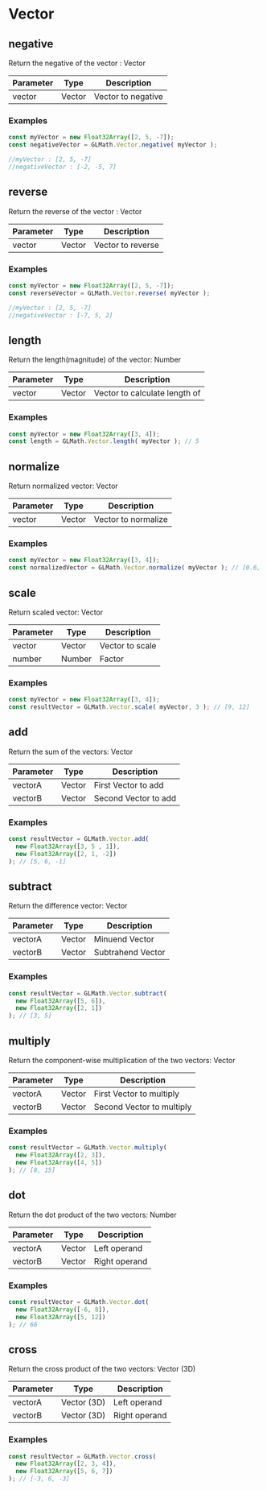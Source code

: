 # Vector

## negative
Return the negative of the vector : Vector

Parameter | Type | Description
--------- | ---- | -----------
vector | Vector | Vector to negative

### Examples

```js
const myVector = new Float32Array([2, 5, -7]);
const negativeVector = GLMath.Vector.negative( myVector );

//myVector : [2, 5, -7]
//negativeVector : [-2, -5, 7]
```

## reverse
Return the reverse of the vector : Vector

Parameter | Type | Description
--------- | ---- | -----------
vector | Vector | Vector to reverse

### Examples

```js
const myVector = new Float32Array([2, 5, -7]);
const reverseVector = GLMath.Vector.reverse( myVector );

//myVector : [2, 5, -7]
//negativeVector : [-7, 5, 2]
```

## length
Return the length(magnitude) of the vector: Number

Parameter | Type | Description
--------- | ---- | -----------
vector | Vector | Vector to calculate length of

### Examples

```js
const myVector = new Float32Array([3, 4]);
const length = GLMath.Vector.length( myVector ); // 5
```

## normalize
Return normalized vector: Vector

Parameter | Type | Description
--------- | ---- | -----------
vector | Vector | Vector to normalize

### Examples

```js
const myVector = new Float32Array([3, 4]);
const normalizedVector = GLMath.Vector.normalize( myVector ); // [0.6, 0.8]
```

## scale
Return scaled vector: Vector

Parameter | Type | Description
--------- | ---- | -----------
vector | Vector | Vector to scale
number | Number | Factor

### Examples

```js
const myVector = new Float32Array([3, 4]);
const resultVector = GLMath.Vector.scale( myVector, 3 ); // [9, 12]
```

## add
Return the sum of the vectors: Vector

Parameter | Type | Description
--------- | ---- | -----------
vectorA | Vector | First Vector to add
vectorB | Vector | Second Vector to add

### Examples

```js
const resultVector = GLMath.Vector.add(
  new Float32Array([3, 5 , 1]),
  new Float32Array([2, 1, -2])
); // [5, 6, -1]
```

## subtract
Return the difference vector: Vector

Parameter | Type | Description
--------- | ---- | -----------
vectorA | Vector | Minuend Vector
vectorB | Vector | Subtrahend Vector

### Examples

```js
const resultVector = GLMath.Vector.subtract(
  new Float32Array([5, 6]), 
  new Float32Array([2, 1])
); // [3, 5]
```

## multiply
Return the component-wise multiplication of the two vectors: Vector

Parameter | Type | Description
--------- | ---- | -----------
vectorA | Vector | First Vector to multiply
vectorB | Vector | Second Vector to multiply

### Examples

```js
const resultVector = GLMath.Vector.multiply(
  new Float32Array([2, 3]),
  new Float32Array([4, 5])
); // [8, 15]
```

## dot
Return the dot product of the two vectors: Number

Parameter | Type | Description
--------- | ---- | -----------
vectorA | Vector | Left operand
vectorB | Vector | Right operand

### Examples

```js
const resultVector = GLMath.Vector.dot(
  new Float32Array([-6, 8]),
  new Float32Array([5, 12])
); // 66
```

## cross
Return the cross product of the two vectors: Vector (3D)

Parameter | Type | Description
--------- | ---- | -----------
vectorA | Vector (3D) | Left operand
vectorB | Vector (3D)| Right operand

### Examples

```js
const resultVector = GLMath.Vector.cross(
  new Float32Array([2, 3, 4]),
  new Float32Array([5, 6, 7])
); // [-3, 6, -3]
```